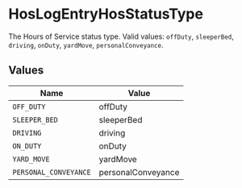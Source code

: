 # HosLogEntryHosStatusType

The Hours of Service status type. Valid values: `offDuty`, `sleeperBed`, `driving`, `onDuty`, `yardMove`, `personalConveyance`.


## Values

| Name                  | Value                 |
| --------------------- | --------------------- |
| `OFF_DUTY`            | offDuty               |
| `SLEEPER_BED`         | sleeperBed            |
| `DRIVING`             | driving               |
| `ON_DUTY`             | onDuty                |
| `YARD_MOVE`           | yardMove              |
| `PERSONAL_CONVEYANCE` | personalConveyance    |